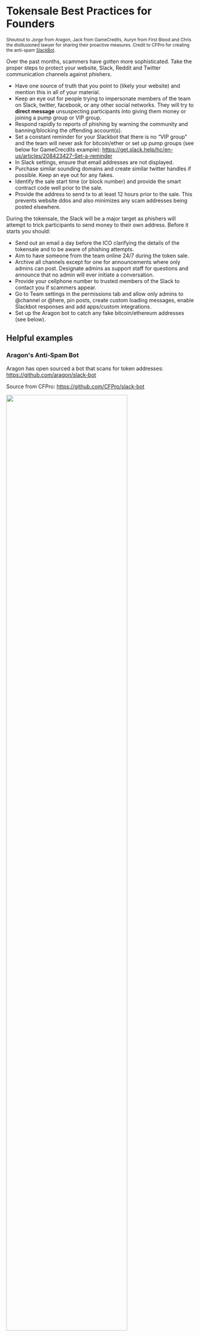 # Tokensale Best Practices for Founders

<sub>Shoutout to Jorge from Aragon, Jack from GameCredits, Auryn from First Blood and Chris the disillusioned lawyer for sharing their proactive measures. Credit to CFPro for creating the anti-spam [SlackBot](https://github.com/CFPro/slack-bot).</sub>

Over the past months, scammers have gotten more sophisticated. Take the proper steps to protect your website, Slack, Reddit and Twitter communication channels against phishers.

* Have one source of truth that you point to (likely your website) and mention this in all of your material.
* Keep an eye out for people trying to impersonate members of the team on Slack, twitter, facebook, or any other social networks. They will try to **direct message** unsuspecting participants into giving them money or joining a pump group or VIP group.
* Respond rapidly to reports of phishing by warning the community and banning/blocking the offending account(s).
* Set a constant reminder for your Slackbot that there is no “VIP group” and the team will never ask for bitcoin/ether or set up pump groups (see below for GameCrecdits example): https://get.slack.help/hc/en-us/articles/208423427-Set-a-reminder
* In Slack settings, ensure that email addresses are not displayed.
* Purchase similar sounding domains and create similar twitter handles if possible. Keep an eye out for any fakes.
* Identify the sale start time (or block number) and provide the smart contract code well prior to the sale.
* Provide the address to send tx to at least 12 hours prior to the sale. This prevents website ddos and also minimizes any scam addresses being posted elsewhere.

During the tokensale, the Slack will be a major target as phishers will attempt to trick participants to send money to their own address. Before it starts you should:
* Send out an email a day before the ICO clarifying the details of the tokensale and to be aware of phishing attempts.
* Aim to have someone from the team online 24/7 during the token sale.
* Archive all channels except for one for announcements where only admins can post. Designate admins as support staff for questions and announce that no admin will ever initiate a conversation.
* Provide your cellphone number to trusted members of the Slack to contact you if scammers appear.
* Go to Team settings in the permissions tab and allow only admins to @channel or @here, pin posts, create custom loading messages, enable Slackbot responses and add apps/custom integrations.
* Set up the Aragon bot to catch any fake bitcoin/ethereum addresses (see below).



## Helpful examples

### Aragon's Anti-Spam Bot 
Aragon has open sourced a bot that scans for token addresses: https://github.com/aragon/slack-bot

Source from CFPro: https://github.com/CFPro/slack-bot

<img src="https://i.imgur.com/sY6Ra7B.png" width="80%">

### GameCredit’s Slackbot reminder
<img src="https://i.imgur.com/4hvVNau.png" width="100%">

